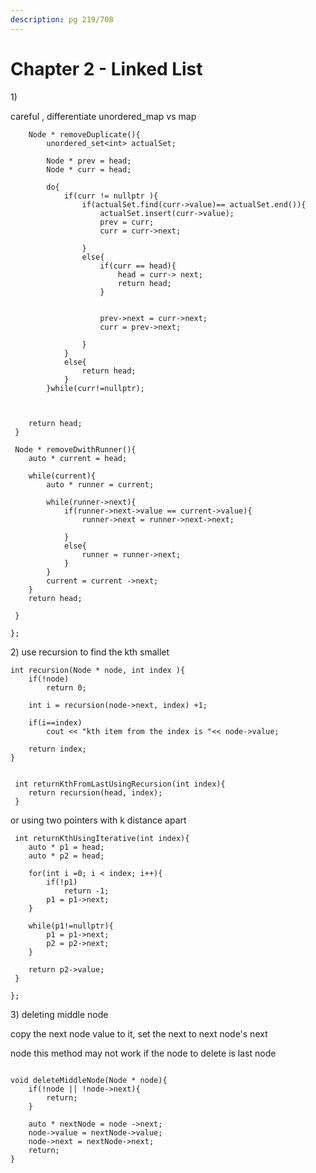 ```yaml
---
description: pg 219/708
---
```


# Chapter 2 - Linked List

1\) 

careful , differentiate unordered\_map vs map 

```text
	Node * removeDuplicate(){
		unordered_set<int> actualSet;

		Node * prev = head;
		Node * curr = head;

		do{
			if(curr != nullptr ){
				if(actualSet.find(curr->value)== actualSet.end()){
					actualSet.insert(curr->value);
					prev = curr;
					curr = curr->next;

				}
				else{
					if(curr == head){
						head = curr-> next;
						return head;
					}


					prev->next = curr->next;
					curr = prev->next;

				}
			}
			else{
				return head;
			}
		}while(curr!=nullptr);

	

	return head;
 }

 Node * removeDwithRunner(){
 	auto * current = head;

 	while(current){
 		auto * runner = current;

 		while(runner->next){
 			if(runner->next->value == current->value){
 				runner->next = runner->next->next;
 				
 			}
 			else{
 				runner = runner->next;
 			}
 		}
 		current = current ->next;
 	}
 	return head;

 }

};
```

2\) use recursion to find the kth smallet 

```text
int recursion(Node * node, int index ){
	if(!node)
		return 0;

	int i = recursion(node->next, index) +1;

	if(i==index)
		cout << "kth item from the index is "<< node->value;

	return index;
}


 int returnKthFromLastUsingRecursion(int index){
 	return recursion(head, index);
 }
```

or using two pointers with k distance apart

```text
 int returnKthUsingIterative(int index){
 	auto * p1 = head;
 	auto * p2 = head;

 	for(int i =0; i < index; i++){
 		if(!p1)
 			return -1;
 		p1 = p1->next;
 	}

 	while(p1!=nullptr){
 		p1 = p1->next;
 		p2 = p2->next;
 	}

 	return p2->value;
 }

};
```

3\) deleting middle node

copy the next node value to it, set the next to next node's next

node this method may not work if the node to delete is last node 

```text

void deleteMiddleNode(Node * node){
	if(!node || !node->next){
		return;
	}

	auto * nextNode = node ->next;
	node->value = nextNode->value;
	node->next = nextNode->next;
	return;
}
```

